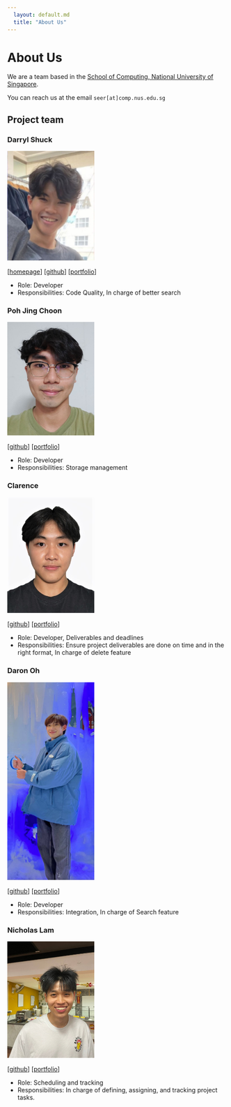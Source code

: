 ```yaml
---
  layout: default.md
  title: "About Us"
---
```


# About Us

We are a team based in the [School of Computing, National University of Singapore](http://www.comp.nus.edu.sg).

You can reach us at the email `seer[at]comp.nus.edu.sg`

## Project team

### Darryl Shuck

<img src="images/shuckycheese.png" width="200px">

[[homepage](http://www.comp.nus.edu.sg/~damithch)]
[[github](https://github.com/shuckycheese)]
[[portfolio](team/shuckycheese)]


* Role: Developer
* Responsibilities: Code Quality, In charge of better search

### Poh Jing Choon

<img src="images/choonzies.png" width="200px">

[[github](http://github.com/choonzies)]
[[portfolio](team/choonzies.md)]

* Role: Developer
* Responsibilities: Storage management

### Clarence

<img src="images/clarud.png" width="200px">


[[github](http://github.com/clarud)] 
[[portfolio](team/clarud.md)]

* Role: Developer, Deliverables and deadlines
* Responsibilities: Ensure project deliverables are done on time and in the right format, In charge of delete feature

### Daron Oh

<img src="images/daronoh.png" width="200px">

[[github](http://github.com/daronoh)]
[[portfolio](team/daronoh.md)]

* Role: Developer
* Responsibilities: Integration, In charge of Search feature

### Nicholas Lam

<img src="images/niclammm.png" width="200px">

[[github](http://github.com/niclammm)]
[[portfolio](team/niclammm.md)]

* Role: Scheduling and tracking
* Responsibilities: In charge of defining, assigning, and tracking project tasks.
